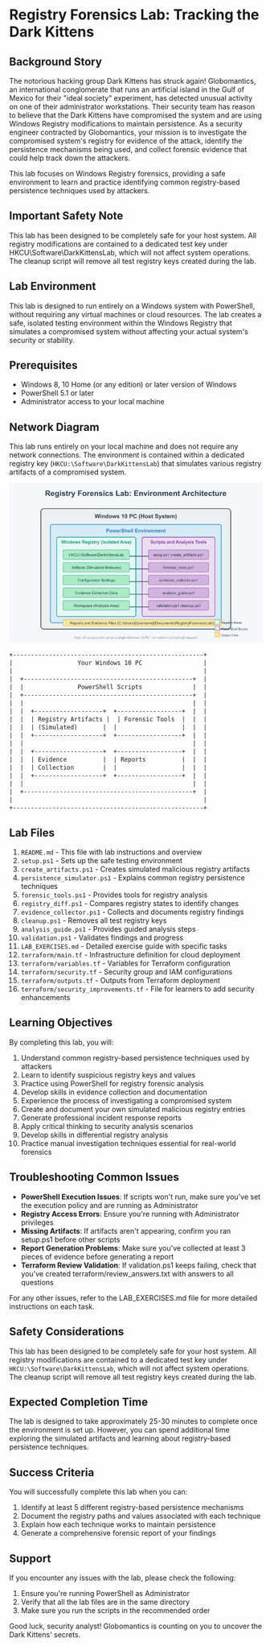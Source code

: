 # Registry Forensics Lab: Tracking the Dark Kittens

## Background Story

The notorious hacking group Dark Kittens has struck again! Globomantics, an international conglomerate that runs an artificial island in the Gulf of Mexico for their "ideal society" experiment, has detected unusual activity on one of their administrator workstations. Their security team has reason to believe that the Dark Kittens have compromised the system and are using Windows Registry modifications to maintain persistence.
As a security engineer contracted by Globomantics, your mission is to investigate the compromised system's registry for evidence of the attack, identify the persistence mechanisms being used, and collect forensic evidence that could help track down the attackers.

This lab focuses on Windows Registry forensics, providing a safe environment to learn and practice identifying common registry-based persistence techniques used by attackers.

## Important Safety Note
This lab has been designed to be completely safe for your host system. All registry modifications are contained to a dedicated test key under HKCU\Software\DarkKittensLab, which will not affect system operations. The cleanup script will remove all test registry keys created during the lab.

## Lab Environment

This lab is designed to run entirely on a Windows system with PowerShell, without requiring any virtual machines or cloud resources. The lab creates a safe, isolated testing environment within the Windows Registry that simulates a compromised system without affecting your actual system's security or stability.

## Prerequisites

- Windows 8, 10 Home (or any edition) or later version of Windows
- PowerShell 5.1 or later
- Administrator access to your local machine

## Network Diagram

This lab runs entirely on your local machine and does not require any network connections. The environment is contained within a dedicated registry key (`HKCU:\Software\DarkKittensLab`) that simulates various registry artifacts of a compromised system.

![Network Diagram](network-diagram.png)

```
+-----------------------------------------------------+
|                  Your Windows 10 PC                 |
|                                                     |
|  +-----------------------------------------------+  |
|  |               PowerShell Scripts              |  |
|  +-----------------------------------------------+  |
|  |                                               |  |
|  |  +-------------------+  +------------------+  |  |
|  |  | Registry Artifacts |  | Forensic Tools  |  |  |
|  |  | (Simulated)       |  |                  |  |  |
|  |  +-------------------+  +------------------+  |  |
|  |                                               |  |
|  |  +-------------------+  +------------------+  |  |
|  |  | Evidence          |  | Reports          |  |  |
|  |  | Collection        |  |                  |  |  |
|  |  +-------------------+  +------------------+  |  |
|  |                                               |  |
|  +-----------------------------------------------+  |
|                                                     |
+-----------------------------------------------------+
```

## Lab Files

1. `README.md` - This file with lab instructions and overview
2. `setup.ps1` - Sets up the safe testing environment
3. `create_artifacts.ps1` - Creates simulated malicious registry artifacts
4. `persistence_simulator.ps1` - Explains common registry persistence techniques
5. `forensic_tools.ps1` - Provides tools for registry analysis
6. `registry_diff.ps1` - Compares registry states to identify changes
7. `evidence_collector.ps1` - Collects and documents registry findings
8. `cleanup.ps1` - Removes all test registry keys
9. `analysis_guide.ps1` - Provides guided analysis steps
10. `validation.ps1` - Validates findings and progress
11. `LAB_EXERCISES.md` - Detailed exercise guide with specific tasks
12. `terraform/main.tf` - Infrastructure definition for cloud deployment
13. `terraform/variables.tf` - Variables for Terraform configuration
14. `terraform/security.tf` - Security group and IAM configurations
15. `terraform/outputs.tf` - Outputs from Terraform deployment
16. `terraform/security_improvements.tf` - File for learners to add security enhancements

## Learning Objectives

By completing this lab, you will:

1. Understand common registry-based persistence techniques used by attackers
2. Learn to identify suspicious registry keys and values
3. Practice using PowerShell for registry forensic analysis
4. Develop skills in evidence collection and documentation
5. Experience the process of investigating a compromised system
6. Create and document your own simulated malicious registry entries
7. Generate professional incident response reports
8. Apply critical thinking to security analysis scenarios
9. Develop skills in differential registry analysis
10. Practice manual investigation techniques essential for real-world forensics


## Troubleshooting Common Issues

- **PowerShell Execution Issues**: If scripts won't run, make sure you've set the execution policy and are running as Administrator
- **Registry Access Errors**: Ensure you're running with Administrator privileges
- **Missing Artifacts**: If artifacts aren't appearing, confirm you ran setup.ps1 before other scripts
- **Report Generation Problems**: Make sure you've collected at least 3 pieces of evidence before generating a report
- **Terraform Review Validation**: If validation.ps1 keeps failing, check that you've created terraform/review_answers.txt with answers to all questions

For any other issues, refer to the LAB_EXERCISES.md file for more detailed instructions on each task.

## Safety Considerations

This lab has been designed to be completely safe for your host system. All registry modifications are contained to a dedicated test key under `HKCU:\Software\DarkKittensLab`, which will not affect system operations. The cleanup script will remove all test registry keys created during the lab.

## Expected Completion Time

The lab is designed to take approximately 25-30 minutes to complete once the environment is set up. However, you can spend additional time exploring the simulated artifacts and learning about registry-based persistence techniques.

## Success Criteria

You will successfully complete this lab when you can:

1. Identify at least 5 different registry-based persistence mechanisms
2. Document the registry paths and values associated with each technique
3. Explain how each technique works to maintain persistence
4. Generate a comprehensive forensic report of your findings

## Support

If you encounter any issues with the lab, please check the following:

1. Ensure you're running PowerShell as Administrator
2. Verify that all the lab files are in the same directory
3. Make sure you run the scripts in the recommended order

Good luck, security analyst! Globomantics is counting on you to uncover the Dark Kittens' secrets.
